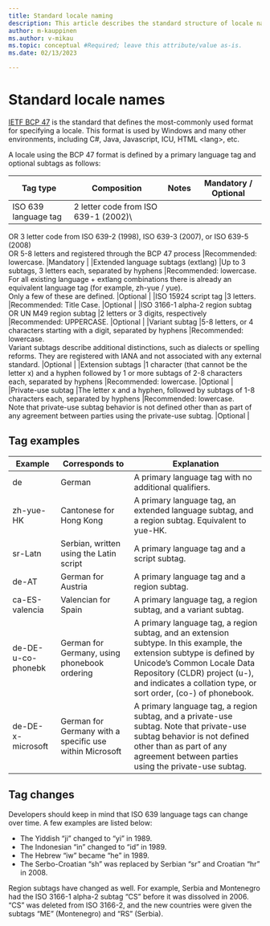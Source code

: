```yaml
---
title: Standard locale naming
description: This article describes the standard structure of locale names.
author: m-kauppinen
ms.author: v-mikau
ms.topic: conceptual #Required; leave this attribute/value as-is.
ms.date: 02/13/2023

---
```


# Standard locale names

[IETF BCP 47](https://www.iso.org/iso-639-language-codes.html) is the standard that defines the most-commonly used format for specifying a locale. This format is used by Windows and many other environments, including C#, Java, Javascript, ICU, HTML &lt;lang&gt;, etc.

A locale using the BCP 47 format is defined by a primary language tag and optional subtags as follows:


|Tag type |Composition |Notes |Mandatory / Optional |
|---------|---------|---------|---------|
|ISO 639 language tag |2 letter code from ISO 639-1 (2002)\
OR 3 letter code from ISO 639-2 (1998), ISO 639-3 (2007), or ISO 639-5 (2008)\
OR 5-8 letters and registered through the BCP 47 process |Recommended: lowercase. |Mandatory |
|Extended language subtags (extlang) |Up to 3 subtags, 3 letters each, separated by hyphens |Recommended: lowercase.\
For all existing language + extlang combinations there is already an equivalent language tag (for example, zh-yue / yue).\
Only a few of these are defined. |Optional  |
|ISO 15924 script tag |3 letters. |Recommended: Title Case. |Optional |
|ISO 3166-1 alpha-2 region subtag\
OR UN M49 region subtag |2 letters or 3 digits, respectively |Recommended: UPPERCASE. |Optional |
|Variant subtag |5-8 letters, or 4 characters starting with a digit, separated by hyphens |Recommended: lowercase.\
Variant subtags describe additional distinctions, such as dialects or spelling reforms. They are registered with IANA and not associated with any external standard. |Optional |
|Extension subtags |1 character (that cannot be the letter x) and a hyphen followed by 1 or more subtags of 2-8 characters each, separated by hyphens |Recommended: lowercase. |Optional |
|Private-use subtag |The letter x and a hyphen, followed by subtags of 1-8 characters each, separated by hyphens |Recommended: lowercase.\
Note that private-use subtag behavior is not defined other than as part of any agreement between parties using the private-use subtag. |Optional  |

## Tag examples

|Example  |Corresponds to  |Explanation  |
|---------|---------|---------|
|de |German |A primary language tag with no additional qualifiers. |
|zh-yue-HK |Cantonese for Hong Kong |A primary language tag, an extended language subtag, and a region subtag. Equivalent to yue-HK. |
|sr-Latn |Serbian, written using the Latin script |A primary language tag and a script subtag. |
|de-AT |German for Austria |A primary language tag and a region subtag. |
|ca-ES-valencia |Valencian for Spain |A primary language tag, a region subtag, and a variant subtag. |
|de-DE-u-co-phonebk |German for Germany, using phonebook ordering |A primary language tag, a region subtag, and an extension subtype. In this example, the extension subtype is defined by Unicode’s Common Locale Data Repository (CLDR) project (u-), and indicates a collation type, or sort order, (co-) of phonebook. |
|de-DE-x-microsoft |German for Germany with a specific use within Microsoft |A primary language tag, a region subtag, and a private-use subtag. Note that private-use subtag behavior is not defined other than as part of any agreement between parties using the private-use subtag. |

## Tag changes

Developers should keep in mind that ISO 639 language tags  can change over time. A few examples are listed below:

- The Yiddish “ji” changed to “yi” in 1989.
- The Indonesian “in” changed to “id” in 1989.
- The Hebrew “iw” became “he” in 1989.
- The Serbo-Croatian “sh” was replaced by Serbian “sr” and Croatian “hr” in 2008.

Region subtags have changed as well. For example, Serbia and Montenegro had the ISO 3166-1 alpha-2 subtag “CS” before it was dissolved in 2006. “CS” was deleted from ISO 3166-2, and the new countries were given the subtags “ME” (Montenegro) and “RS” (Serbia).
